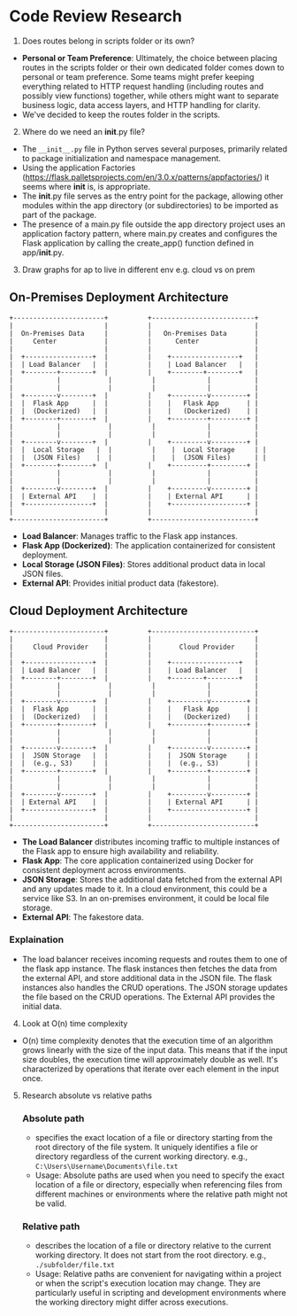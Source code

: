 # Code Review Research
1. Does routes belong in scripts folder or its own?
- **Personal or Team Preference**: Ultimately, the choice between placing routes in the scripts folder or their own dedicated folder comes down to personal or team preference. Some teams might prefer keeping everything related to HTTP request handling (including routes and possibly view functions) together, while others might want to separate business logic, data access layers, and HTTP handling for clarity.
- We've decided to keep the routes folder in the scripts.


2. Where do we need an __init__.py file?
- The ```__init__.py``` file in Python serves several purposes, primarily related to package initialization and namespace management.
- Using the application Factories (https://flask.palletsprojects.com/en/3.0.x/patterns/appfactories/) it seems where __init__ is, is appropriate.
- The __init__.py file serves as the entry point for the package, allowing other modules within the app directory (or subdirectories) to be imported as part of the package.
- The presence of a main.py file outside the app directory project uses an application factory pattern, where main.py creates and configures the Flask application by calling the create_app() function defined in app/__init__.py.


3. Draw graphs for ap to live in different env e.g. cloud vs on prem


## On-Premises Deployment Architecture


```plaintext
+-----------------------+          +--------------------------+
|                       |          |                          |
|  On-Premises Data     |          |   On-Premises Data       |
|     Center            |          |      Center              |
|                       |          |                          |
|  +-----------------+  |          |    +-----------------+   |
|  | Load Balancer   |  |          |    | Load Balancer   |   |
|  +--------+--------+  |          |    +--------+--------+   |
|           |            |          |             |           |
|           |            |          |             |           |
|  +--------v--------+  |          |    +---------v---------+ |
|  |  Flask App      |  |          |    |   Flask App       | |
|  |  (Dockerized)   |  |          |    |   (Dockerized)    | |
|  +--------+--------+  |          |    +---------+---------+ |
|           |            |          |             |           |
|           |            |          |             |           |
|  +--------v--------+  |          |    +---------v---------+ |
|  |  Local Storage   |  |          |    |  Local Storage     | |
|  |  (JSON Files)    |  |          |    |  (JSON Files)      | |
|  +--------+--------+  |          |    +---------+---------+ |
|           |            |          |             |           |
|           |            |          |             |           |
|  +--------v--------+  |          |    +---------v---------+ |
|  | External API    |  |          |    | External API      | |
|  +-----------------+  |          |    +-------------------+ |
|                       |          |                          |
+-----------------------+          +--------------------------+
```
- **Load Balancer**: Manages traffic to the Flask app instances.
- **Flask App (Dockerized)**: The application containerized for consistent deployment.
- **Local Storage (JSON Files)**: Stores additional product data in local JSON files.
- **External API**: Provides initial product data (fakestore).

## Cloud Deployment Architecture

```plaintext
+-----------------------+          +--------------------------+
|                       |          |                          |
|     Cloud Provider    |          |       Cloud Provider     |
|                       |          |                          |
|  +-----------------+  |          |    +-----------------+   |
|  | Load Balancer   |  |          |    | Load Balancer   |   |
|  +--------+--------+  |          |    +--------+--------+   |
|           |            |          |             |           |
|           |            |          |             |           |
|  +--------v--------+  |          |    +---------v---------+ |
|  |  Flask App      |  |          |    |   Flask App       | |
|  |  (Dockerized)   |  |          |    |   (Dockerized)    | |
|  +--------+--------+  |          |    +---------+---------+ |
|           |            |          |             |           |
|           |            |          |             |           |
|  +--------v--------+  |          |    +---------v---------+ |
|  |  JSON Storage   |  |          |    |  JSON Storage     | |
|  |  (e.g., S3)     |  |          |    |  (e.g., S3)       | |
|  +--------+--------+  |          |    +---------+---------+ |
|           |            |          |             |           |
|           |            |          |             |           |
|  +--------v--------+  |          |    +---------v---------+ |
|  | External API    |  |          |    | External API      | |
|  +-----------------+  |          |    +-------------------+ |
|                       |          |                          |
+-----------------------+          +--------------------------+
```
- **The Load Balancer** distributes incoming traffic to multiple instances of the Flask app to ensure high availability and reliability.
- **Flask App**: The core application containerized using Docker for consistent deployment across environments.
- **JSON Storage**: Stores the additional data fetched from the external API and any updates made to it. In a cloud environment, this could be a service like S3. In an on-premises environment, it could be local file storage.
- **External API**: The fakestore data.

### Explaination
- The load balancer receives incoming requests and routes them to one of the flask app instance. The flask instances then fetches the data from the external API, and store additional data in the JSON file. The flask instances also handles the CRUD operations. The JSON storage updates the file based on the CRUD operations. The External API provides the initial data.


4. Look at O(n) time complexity
- O(n) time complexity denotes that the execution time of an algorithm grows linearly with the size of the input data. This means that if the input size doubles, the execution time will approximately double as well. It's characterized by operations that iterate over each element in the input once.


5. Research absolute vs relative paths
    ###   **Absolute path** 
    - specifies the exact location of a file or directory starting from the root directory of the file system. It uniquely identifies a file or directory regardless of the current working directory. e.g., ```C:\Users\Username\Documents\file.txt```
    - Usage: Absolute paths are used when you need to specify the exact location of a file or directory, especially when referencing files from different machines or environments where the relative path might not be valid.

    ### **Relative path**
    - describes the location of a file or directory relative to the current working directory. It does not start from the root directory. e.g., 
    ```./subfolder/file.txt```
    - Usage: Relative paths are convenient for navigating within a project or when the script's execution location may change. They are particularly useful in scripting and development environments where the working directory might differ across executions.
